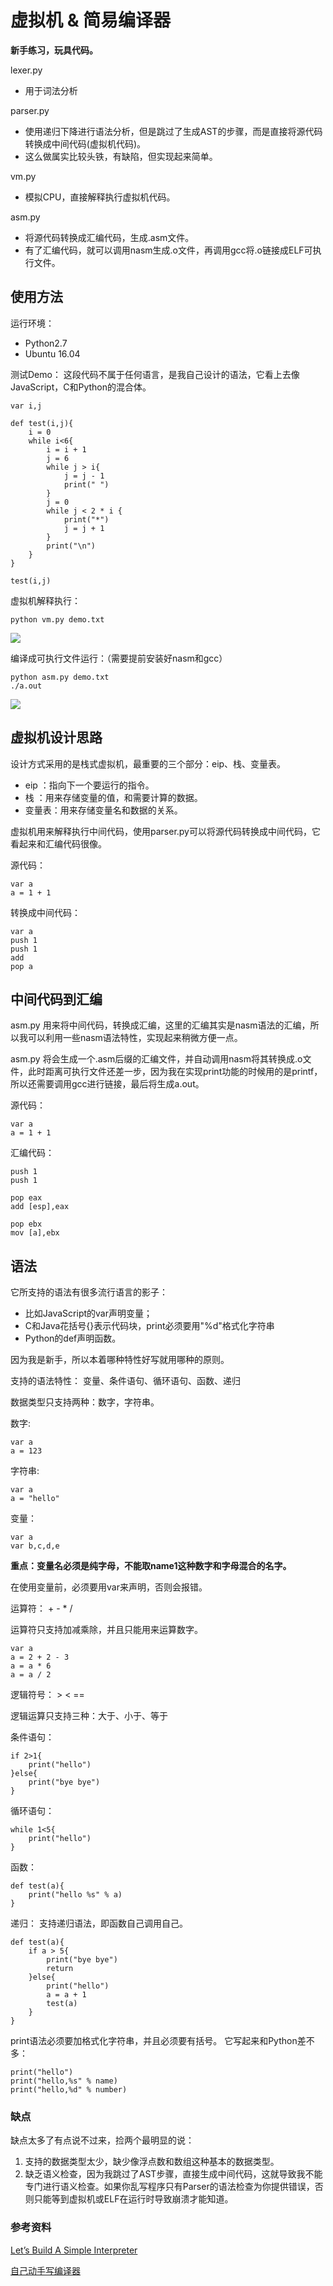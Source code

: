 # 虚拟机 & 简易编译器

**新手练习，玩具代码。**

lexer.py 
- 用于词法分析

parser.py 
- 使用递归下降进行语法分析，但是跳过了生成AST的步骤，而是直接将源代码转换成中间代码(虚拟机代码)。
- 这么做属实比较头铁，有缺陷，但实现起来简单。

vm.py
- 模拟CPU，直接解释执行虚拟机代码。

asm.py 
- 将源代码转换成汇编代码，生成.asm文件。
- 有了汇编代码，就可以调用nasm生成.o文件，再调用gcc将.o链接成ELF可执行文件。


## 使用方法
运行环境：
- Python2.7
- Ubuntu 16.04


测试Demo： 这段代码不属于任何语言，是我自己设计的语法，它看上去像JavaScript，C和Python的混合体。
```
var i,j

def test(i,j){
    i = 0
    while i<6{
        i = i + 1
        j = 6
        while j > i{
            j = j - 1
            print(" ")
        }
        j = 0
        while j < 2 * i {
            print("*")
            j = j + 1
        }
        print("\n")
    }
}

test(i,j)
```

虚拟机解释执行：
```
python vm.py demo.txt
```

![](/images/vm.jpg)



编译成可执行文件运行：（需要提前安装好nasm和gcc）
```
python asm.py demo.txt
./a.out
```
![](/images/asm.jpg)



## 虚拟机设计思路

设计方式采用的是栈式虚拟机，最重要的三个部分：eip、栈、变量表。
- eip ：指向下一个要运行的指令。
- 栈 ：用来存储变量的值，和需要计算的数据。
- 变量表：用来存储变量名和数据的关系。

虚拟机用来解释执行中间代码，使用parser.py可以将源代码转换成中间代码，它看起来和汇编代码很像。

源代码：
```
var a
a = 1 + 1
```

转换成中间代码：
```
var a
push 1
push 1
add
pop a
```

## 中间代码到汇编

asm.py 用来将中间代码，转换成汇编，这里的汇编其实是nasm语法的汇编，所以我可以利用一些nasm语法特性，实现起来稍微方便一点。

asm.py 将会生成一个.asm后缀的汇编文件，并自动调用nasm将其转换成.o文件，此时距离可执行文件还差一步，因为我在实现print功能的时候用的是printf，所以还需要调用gcc进行链接，最后将生成a.out。

源代码：
```
var a
a = 1 + 1
```
汇编代码：
```
push 1
push 1

pop eax
add [esp],eax

pop ebx
mov [a],ebx
```

## 语法

它所支持的语法有很多流行语言的影子：
- 比如JavaScript的var声明变量；
- C和Java花括号{}表示代码块，print必须要用"%d"格式化字符串
- Python的def声明函数。

因为我是新手，所以本着哪种特性好写就用哪种的原则。

支持的语法特性： 变量、条件语句、循环语句、函数、递归

数据类型只支持两种：数字，字符串。

数字:
```
var a
a = 123
```

字符串:
```
var a
a = "hello"
```

变量：
```
var a
var b,c,d,e
```
**重点：变量名必须是纯字母，不能取name1这种数字和字母混合的名字。**

在使用变量前，必须要用var来声明，否则会报错。

运算符： + - * /

运算符只支持加减乘除，并且只能用来运算数字。
```
var a
a = 2 + 2 - 3
a = a * 6
a = a / 2
```

逻辑符号： > < == 

逻辑运算只支持三种：大于、小于、等于

条件语句：
```
if 2>1{
    print("hello")
}else{
    print("bye bye")
}
```

循环语句：
```
while 1<5{
    print("hello")
}
```

函数：
```
def test(a){
    print("hello %s" % a)
}
```

递归：
支持递归语法，即函数自己调用自己。
```
def test(a){
    if a > 5{
        print("bye bye")
        return
    }else{
        print("hello")
        a = a + 1
        test(a)  
    }
}
```

print语法必须要加格式化字符串，并且必须要有括号。
它写起来和Python差不多：
```
print("hello")
print("hello,%s" % name)
print("hello,%d" % number)
```

### 缺点
缺点太多了有点说不过来，捡两个最明显的说：
1. 支持的数据类型太少，缺少像浮点数和数组这种基本的数据类型。
2. 缺乏语义检查，因为我跳过了AST步骤，直接生成中间代码，这就导致我不能专门进行语义检查。如果你乱写程序只有Parser的语法检查为你提供错误，否则只能等到虚拟机或ELF在运行时导致崩溃才能知道。

### 参考资料

[Let’s Build A Simple Interpreter](https://ruslanspivak.com/lsbasi-part1/)

[自己动手写编译器](https://pandolia.net/tinyc/ch3_Pcode_syntax_a.html)
